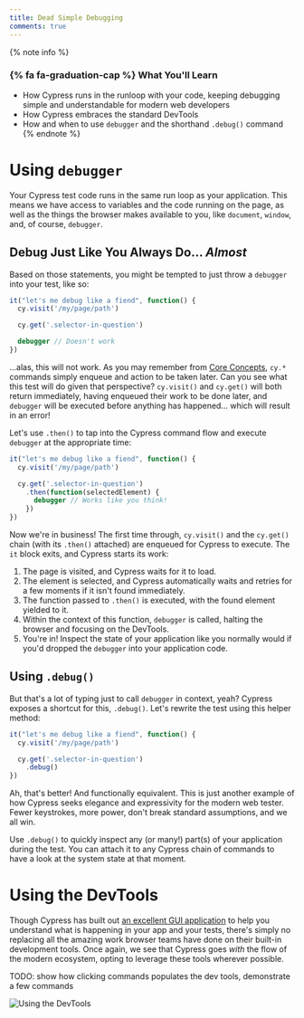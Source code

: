 ```yaml
---
title: Dead Simple Debugging
comments: true
---
```


{% note info %}
### {% fa fa-graduation-cap %} What You'll Learn

- How Cypress runs in the runloop with your code, keeping debugging simple and understandable for modern web developers
- How Cypress embraces the standard DevTools
- How and when to use `debugger` and the shorthand `.debug()` command
{% endnote %}

# Using `debugger`

Your Cypress test code runs in the same run loop as your application. This means we have access to variables and the code running on the page, as well as the things the browser makes available to you, like `document`, `window`, and, of course, `debugger`.

## Debug Just Like You Always Do... _Almost_

Based on those statements, you might be tempted to just throw a `debugger` into your test, like so:

```js
it("let's me debug like a fiend", function() {
  cy.visit('/my/page/path')

  cy.get('.selector-in-question')

  debugger // Doesn't work
})
```

...alas, this will not work. As you may remember from [Core Concepts](/guides/cypress-basics/core-concepts.html), `cy.*` commands simply enqueue and action to be taken later. Can you see what this test will do given that perspective? `cy.visit()` and `cy.get()` will both return immediately, having enqueued their work to be done later, and `debugger` will be executed before anything has happened... which will result in an error!

Let's use `.then()` to tap into the Cypress command flow and execute `debugger` at the appropriate time:

```js
it("let's me debug like a fiend", function() {
  cy.visit('/my/page/path')

  cy.get('.selector-in-question')
    .then(function(selectedElement) {
      debugger // Works like you think!
    })
})
```

Now we're in business! The first time through, `cy.visit()` and the `cy.get()` chain (with its `.then()` attached) are enqueued for Cypress to execute. The `it` block exits, and Cypress starts its work:

1. The page is visited, and Cypress waits for it to load.
2. The element is selected, and Cypress automatically waits and retries for a few moments if it isn't found immediately.
3. The function passed to `.then()` is executed, with the found element yielded to it.
4. Within the context of this function, `debugger` is called, halting the browser and focusing on the DevTools.
5. You're in! Inspect the state of your application like you normally would if you'd dropped the `debugger` into your application code.

## Using `.debug()`

But that's a lot of typing just to call `debugger` in context, yeah? Cypress exposes a shortcut for this, `.debug()`. Let's rewrite the test using this helper method:

```js
it("let's me debug like a fiend", function() {
  cy.visit('/my/page/path')

  cy.get('.selector-in-question')
    .debug()
})
```

Ah, that's better! And functionally equivalent. This is just another example of how Cypress seeks elegance and expressivity for the modern web tester. Fewer keystrokes, more power, don't break standard assumptions, and we all win.

Use `.debug()` to quickly inspect any (or many!) part(s) of your application during the test. You can attach it to any Cypress chain of commands to have a look at the system state at that moment.

# Using the DevTools

Though Cypress has built out [an excellent GUI application](/guides/cypress-basics/overview-of-the-gui-tool.html) to help you understand what is happening in your app and your tests, there's simply no replacing all the amazing work browser teams have done on their built-in development tools. Once again, we see that Cypress goes _with_ the flow of the modern ecosystem, opting to leverage these tools wherever possible.

TODO: show how clicking commands populates the dev tools, demonstrate a few commands

![Using the DevTools](http://placehold.it/1920x1080)
